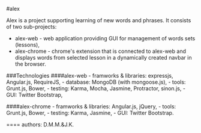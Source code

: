 #alex

Alex is a project supporting learning of new words and phrases. It consists of two sub-projects:
- alex-web - web application providing GUI for management of words sets (lessons),
- alex-chrome - chrome's extension that is connected to alex-web and displays words from selected lesson in a dynamically created navbar in the browser.

###Technologies
####alex-web
	- framworks & libraries: expressjs, Angular.js, RequireJS,
	- database: MongoDB (with mongoose.js),
	- tools: Grunt.js, Bower,
	- testing: Karma, Mocha, Jasmine, Protractor, sinon.js,
	- GUI: Twitter Bootstrap,

####alex-chrome
	- framworks & libraries: Angular.js, jQuery,
	- tools: Grunt.js, Bower,
	- testing: Karma, Jasmine,
	- GUI: Twitter Bootstrap.

====
authors: D.M.M.&J.K.
